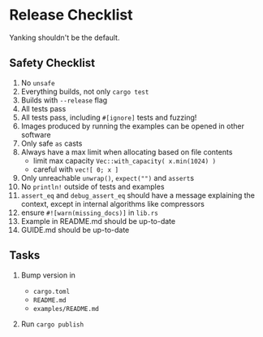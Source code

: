 # Release Checklist
Yanking shouldn't be the default.

## Safety Checklist
1. No `unsafe`
1. Everything builds, not only `cargo test`
1. Builds with `--release` flag
1. All tests pass
1. All tests pass, including `#[ignore]` tests and fuzzing!
1. Images produced by running the examples can be opened in other software
1. Only safe `as` casts
1. Always have a max limit when allocating based on file contents
    - limit max capacity `Vec::with_capacity( x.min(1024) )`
    - careful with `vec![ 0; x ]`
1. Only unreachable `unwrap()`, `expect("")` and `assert`s
1. No `println!` outside of tests and examples
1. `assert_eq` and `debug_assert_eq` should have a message explaining the context, except in internal algorithms like compressors
1. ensure `#![warn(missing_docs)]` in `lib.rs`
1. Example in README.md should be up-to-date
1. GUIDE.md should be up-to-date

## Tasks
1. Bump version in
    - `cargo.toml`
    - `README.md`
    - `examples/README.md`
    
1. Run `cargo publish`
    